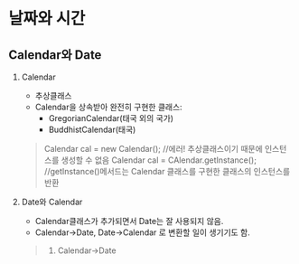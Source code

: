 # 날짜와 시간

## Calendar와 Date

1. Calendar

    - 추상클래스
    - Calendar을 상속받아 완전히 구현한 클래스:
        - GregorianCalendar(태국 외의 국가)
        - BuddhistCalendar(태국)


    > Calendar cal = new Calendar();    //에러! 추상클래스이기 때문에 인스턴스를 생성할 수 없음
    > Calendar cal = CAlendar.getInstance();    //getInstance()메서드는 Calendar 클래스를 구현한 클래스의 인스턴스를 반환


2. Date와 Calendar

    - Calendar클래스가 추가되면서 Date는 잘 사용되지 않음.
    - Calendar->Date, Date->Calendar 로 변환할 일이 생기기도 함.


    >1. Calendar->Date